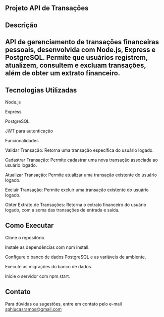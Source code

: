 ## Projeto API de Transações ##
## Descrição ##
## API de gerenciamento de transações financeiras pessoais, desenvolvida com Node.js, Express e PostgreSQL. Permite que usuários registrem, atualizem, consultem e excluam transações, além de obter um extrato financeiro. ##

## Tecnologias Utilizadas

Node.js

Express

PostgreSQL

JWT para autenticação

Funcionalidades

Validar Transação: Retorna uma transação específica do usuário logado.

Cadastrar Transação: Permite cadastrar uma nova transação associada ao usuário logado.

Atualizar Transação: Permite atualizar uma transação existente do usuário logado.

Excluir Transação: Permite excluir uma transação existente do usuário logado.

Obter Extrato de Transações: Retorna o extrato financeiro do usuário logado, com a soma das transações de entrada e saída.

## Como Executar

Clone o repositório.

Instale as dependências com npm install.

Configure o banco de dados PostgreSQL e as variáveis de ambiente.

Execute as migrações do banco de dados.

Inicie o servidor com npm start.

## Contato

Para dúvidas ou sugestões, entre em contato pelo e-mail sphlucasramos@gmail.com

